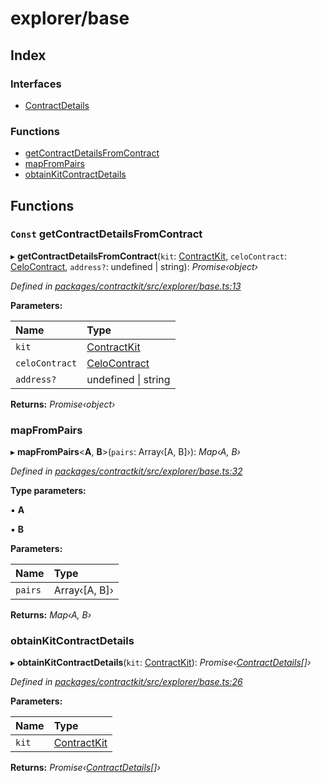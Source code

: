 # explorer/base

## Index

### Interfaces

* [ContractDetails](../interfaces/_explorer_base_.contractdetails.md)

### Functions

* [getContractDetailsFromContract](_explorer_base_.md#const-getcontractdetailsfromcontract)
* [mapFromPairs](_explorer_base_.md#mapfrompairs)
* [obtainKitContractDetails](_explorer_base_.md#obtainkitcontractdetails)

## Functions

### `Const` getContractDetailsFromContract

▸ **getContractDetailsFromContract**\(`kit`: [ContractKit](../classes/_kit_.contractkit.md), `celoContract`: [CeloContract](../enums/_base_.celocontract.md), `address?`: undefined \| string\): _Promise‹object›_

_Defined in_ [_packages/contractkit/src/explorer/base.ts:13_](https://github.com/celo-org/celo-monorepo/blob/master/packages/contractkit/src/explorer/base.ts#L13)

**Parameters:**

| Name | Type |
| :--- | :--- |
| `kit` | [ContractKit](../classes/_kit_.contractkit.md) |
| `celoContract` | [CeloContract](../enums/_base_.celocontract.md) |
| `address?` | undefined \| string |

**Returns:** _Promise‹object›_

### mapFromPairs

▸ **mapFromPairs**&lt;**A**, **B**&gt;\(`pairs`: Array‹\[A, B\]›\): _Map‹A, B›_

_Defined in_ [_packages/contractkit/src/explorer/base.ts:32_](https://github.com/celo-org/celo-monorepo/blob/master/packages/contractkit/src/explorer/base.ts#L32)

**Type parameters:**

▪ **A**

▪ **B**

**Parameters:**

| Name | Type |
| :--- | :--- |
| `pairs` | Array‹\[A, B\]› |

**Returns:** _Map‹A, B›_

### obtainKitContractDetails

▸ **obtainKitContractDetails**\(`kit`: [ContractKit](../classes/_kit_.contractkit.md)\): _Promise‹_[_ContractDetails_](../interfaces/_explorer_base_.contractdetails.md)_\[\]›_

_Defined in_ [_packages/contractkit/src/explorer/base.ts:26_](https://github.com/celo-org/celo-monorepo/blob/master/packages/contractkit/src/explorer/base.ts#L26)

**Parameters:**

| Name | Type |
| :--- | :--- |
| `kit` | [ContractKit](../classes/_kit_.contractkit.md) |

**Returns:** _Promise‹_[_ContractDetails_](../interfaces/_explorer_base_.contractdetails.md)_\[\]›_

